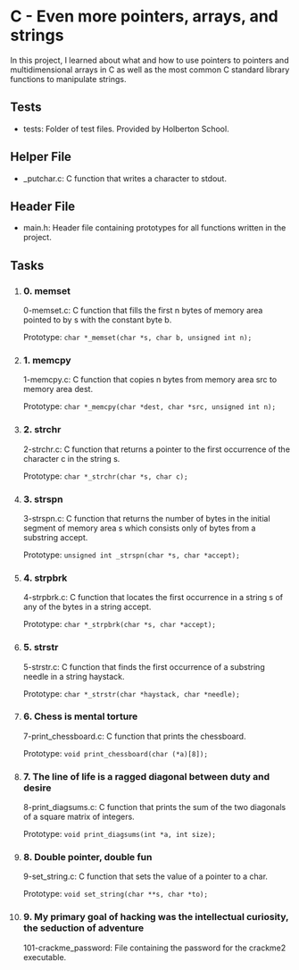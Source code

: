 <h1>C - Even more pointers, arrays, and strings</h1>
    <p>In this project, I learned about what and how to use pointers to pointers and multidimensional arrays in C as well as the most common C standard library functions to manipulate strings.</p>
    <h2>Tests</h2>
    <ul>
        <li>tests: Folder of test files. Provided by Holberton School.</li>
    </ul>
    <h2>Helper File</h2>
    <ul>
        <li>_putchar.c: C function that writes a character to stdout.</li>
    </ul>
    <h2>Header File</h2>
    <ul>
        <li>main.h: Header file containing prototypes for all functions written in the project.</li>
    </ul>
    <h2>Tasks</h2>
    <ol>
        <li>
            <h3>0. memset</h3>
            <p>0-memset.c: C function that fills the first n bytes of memory area pointed to by s with the constant byte b.</p>
            <p>Prototype: <code>char *_memset(char *s, char b, unsigned int n);</code></p>
        </li>
        <li>
            <h3>1. memcpy</h3>
            <p>1-memcpy.c: C function that copies n bytes from memory area src to memory area dest.</p>
            <p>Prototype: <code>char *_memcpy(char *dest, char *src, unsigned int n);</code></p>
        </li>
        <li>
            <h3>2. strchr</h3>
            <p>2-strchr.c: C function that returns a pointer to the first occurrence of the character c in the string s.</p>
            <p>Prototype: <code>char *_strchr(char *s, char c);</code></p>
        </li>
        <li>
            <h3>3. strspn</h3>
            <p>3-strspn.c: C function that returns the number of bytes in the initial segment of memory area s which consists only of bytes from a substring accept.</p>
            <p>Prototype: <code>unsigned int _strspn(char *s, char *accept);</code></p>
        </li>
        <li>
            <h3>4. strpbrk</h3>
            <p>4-strpbrk.c: C function that locates the first occurrence in a string s of any of the bytes in a string accept.</p>
            <p>Prototype: <code>char *_strpbrk(char *s, char *accept);</code></p>
        </li>
        <li>
            <h3>5. strstr</h3>
            <p>5-strstr.c: C function that finds the first occurrence of a substring needle in a string haystack.</p>
            <p>Prototype: <code>char *_strstr(char *haystack, char *needle);</code></p>
        </li>
        <li>
            <h3>6. Chess is mental torture</h3>
            <p>7-print_chessboard.c: C function that prints the chessboard.</p>
            <p>Prototype: <code>void print_chessboard(char (*a)[8]);</code></p>
        </li>
        <li>
            <h3>7. The line of life is a ragged diagonal between duty and desire</h3>
            <p>8-print_diagsums.c: C function that prints the sum of the two diagonals of a square matrix of integers.</p>
            <p>Prototype: <code>void print_diagsums(int *a, int size);</code></p>
        </li>
        <li>
            <h3>8. Double pointer, double fun</h3>
            <p>9-set_string.c: C function that sets the value of a pointer to a char.</p>
            <p>Prototype: <code>void set_string(char **s, char *to);</code></p>
        </li>
        <li>
            <h3>9. My primary goal of hacking was the intellectual curiosity, the seduction of adventure</h3>
            <p>101-crackme_password: File containing the password for the crackme2 executable.</p>
        </li>
    </ol>

